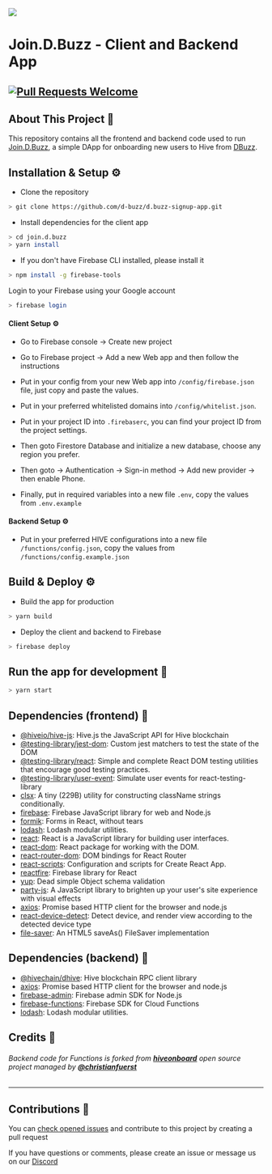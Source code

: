
![](https://d.buzz/images/d.buzz-icon-128.png)
# Join.D.Buzz - Client and Backend App
[![Pull Requests Welcome](https://img.shields.io/badge/PRs-welcome-brightgreen.svg?style=flat)](https://makeapullrequest.com)
---
## About This Project 👋 

This repository contains all the frontend and backend code used to run [Join.D.Buzz](https://join.d.buzz), a simple DApp for onboarding new users to Hive from [DBuzz](https://D.Buzz).


## Installation & Setup ⚙
- Clone the repository
```bash
> git clone https://github.com/d-buzz/d.buzz-signup-app.git
```
- Install dependencies for the client app
```bash
> cd join.d.buzz
> yarn install
```
- If you don't have Firebase CLI installed, please install it
```bash
> npm install -g firebase-tools
```
Login to your Firebase using your Google account
```bash
> firebase login
```

#### Client Setup ⚙

- Go to Firebase console -> Create new project

- Go to Firebase project -> Add a new Web app and then follow the instructions 

- Put in your config from your new Web app into ``/config/firebase.json`` file, just copy and paste the values.

- Put in your preferred whitelisted domains into ``/config/whitelist.json``.

- Put in your project ID into `.firebaserc`, you can find your project ID from the project settings.

- Then goto Firestore Database and initialize a new database, choose any region you prefer.

- Then goto -> Authentication -> Sign-in method -> Add new provider -> then enable Phone.

- Finally, put in required variables into a new file `.env`, copy the values from `.env.example`


#### Backend Setup ⚙

- Put in your preferred HIVE configurations into a new file ``/functions/config.json``, copy the values from ``/functions/config.example.json``

## Build & Deploy ⚙
- Build the app for production
```bash
> yarn build
```
- Deploy the client and backend to Firebase
```bash
> firebase deploy
```

## Run the app for development 🚀
```bash
> yarn start
```

## Dependencies (frontend) 🤖
- [@hiveio/hive-js](https://ghub.io/@hiveio/hive-js): Hive.js the JavaScript API for Hive blockchain
- [@testing-library/jest-dom](https://ghub.io/@testing-library/jest-dom): Custom jest matchers to test the state of the DOM
- [@testing-library/react](https://ghub.io/@testing-library/react): Simple and complete React DOM testing utilities that encourage good testing practices.
- [@testing-library/user-event](https://ghub.io/@testing-library/user-event): Simulate user events for react-testing-library
- [clsx](https://ghub.io/clsx): A tiny (229B) utility for constructing className strings conditionally.
- [firebase](https://ghub.io/firebase): Firebase JavaScript library for web and Node.js
- [formik](https://ghub.io/formik): Forms in React, without tears
- [lodash](https://ghub.io/lodash): Lodash modular utilities.
- [react](https://ghub.io/react): React is a JavaScript library for building user interfaces.
- [react-dom](https://ghub.io/react-dom): React package for working with the DOM.
- [react-router-dom](https://ghub.io/react-router-dom): DOM bindings for React Router
- [react-scripts](https://ghub.io/react-scripts): Configuration and scripts for Create React App.
- [reactfire](https://ghub.io/reactfire): Firebase library for React
- [yup](https://ghub.io/yup): Dead simple Object schema validation
- [party-js](https://party.js.org): A JavaScript library to brighten up your user's site experience with visual effects
- [axios](https://ghub.io/axios): Promise based HTTP client for the browser and node.js
- [react-device-detect](github.com/duskload/react-device-detect): Detect device, and render view according to the detected device type
- [file-saver](github.com/eligrey/FileSaver.js): An HTML5 saveAs() FileSaver implementation

## Dependencies (backend) 🤖

- [@hivechain/dhive](https://ghub.io/@hivechain/dhive): Hive blockchain RPC client library
- [axios](https://ghub.io/axios): Promise based HTTP client for the browser and node.js
- [firebase-admin](https://ghub.io/firebase-admin): Firebase admin SDK for Node.js
- [firebase-functions](https://ghub.io/firebase-functions): Firebase SDK for Cloud Functions
- [lodash](https://ghub.io/lodash): Lodash modular utilities.

## Credits 🎉
###### Backend code for Functions is forked from **[hiveonboard](https://github.com/christianfuerst/hiveonboard)** open source project managed by **[@christianfuerst](https://github.com/christianfuerst)**

----

## Contributions 🧪
You can [check opened issues](https://github.com/d-buzz/join.d.buzz/issues) and contribute to this project by creating a pull request

If you have questions or comments, please create an issue or message us on our [Discord](https://discord.gg/MzJV3K2FAj)